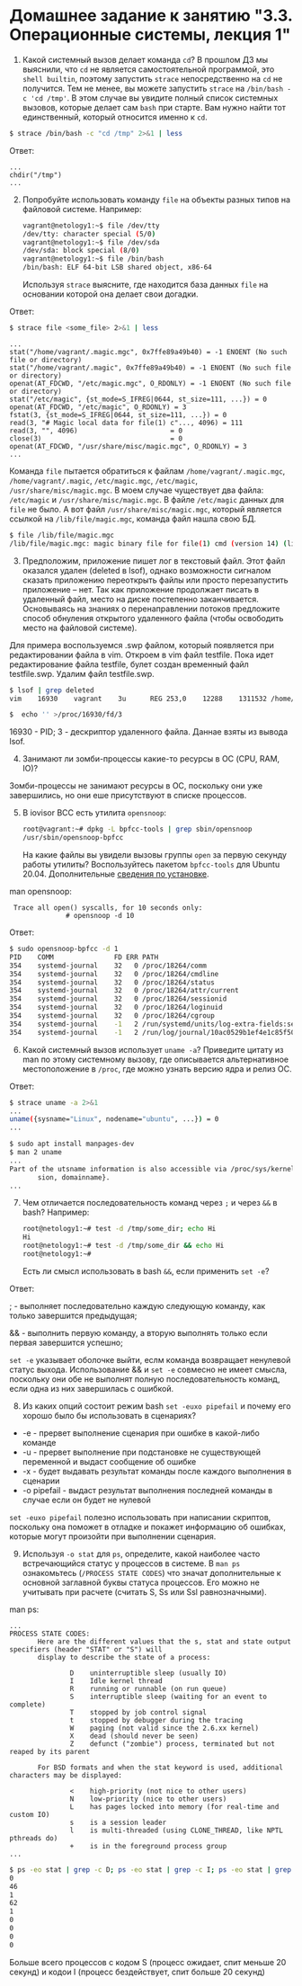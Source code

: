 # Домашнее задание к занятию "3.3. Операционные системы, лекция 1"

1. Какой системный вызов делает команда `cd`? В прошлом ДЗ мы выяснили, что `cd` не является самостоятельной  программой, это `shell builtin`, поэтому запустить `strace` непосредственно на `cd` не получится. Тем не менее, вы можете запустить `strace` на `/bin/bash -c 'cd /tmp'`. В этом случае вы увидите полный список системных вызовов, которые делает сам `bash` при старте. Вам нужно найти тот единственный, который относится именно к `cd`.

```bash
$ strace /bin/bash -c "cd /tmp" 2>&1 | less
```
Ответ:
```
...
chdir("/tmp")
...
```

2. Попробуйте использовать команду `file` на объекты разных типов на файловой системе. Например:
    ```bash
    vagrant@netology1:~$ file /dev/tty
    /dev/tty: character special (5/0)
    vagrant@netology1:~$ file /dev/sda
    /dev/sda: block special (8/0)
    vagrant@netology1:~$ file /bin/bash
    /bin/bash: ELF 64-bit LSB shared object, x86-64
    ```
    Используя `strace` выясните, где находится база данных `file` на основании которой она делает свои догадки.

Ответ:

```bash
$ strace file <some_file> 2>&1 | less
```
```
...
stat("/home/vagrant/.magic.mgc", 0x7ffe89a49b40) = -1 ENOENT (No such file or directory)
stat("/home/vagrant/.magic", 0x7ffe89a49b40) = -1 ENOENT (No such file or directory)
openat(AT_FDCWD, "/etc/magic.mgc", O_RDONLY) = -1 ENOENT (No such file or directory)
stat("/etc/magic", {st_mode=S_IFREG|0644, st_size=111, ...}) = 0
openat(AT_FDCWD, "/etc/magic", O_RDONLY) = 3
fstat(3, {st_mode=S_IFREG|0644, st_size=111, ...}) = 0
read(3, "# Magic local data for file(1) c"..., 4096) = 111
read(3, "", 4096)                       = 0
close(3)                                = 0
openat(AT_FDCWD, "/usr/share/misc/magic.mgc", O_RDONLY) = 3
...
```
Команда  `file` пытается обратиться к файлам `/home/vagrant/.magic.mgc`, 
`/home/vagrant/.magic`, `/etc/magic.mgc`, `/etc/magic`, `/usr/share/misc/magic.mgc`. 
В моем случае чуществует два файла: `/etc/magic` и `/usr/share/misc/magic.mgc`.
В файле `/etc/magic` данных для `file` не было. А вот файл `/usr/share/misc/magic.mgc`, который 
является ссылкой на `/lib/file/magic.mgc`, команда файл нашла свою БД.

```bash
$ file /lib/file/magic.mgc
/lib/file/magic.mgc: magic binary file for file(1) cmd (version 14) (little endian)
```
 
3. Предположим, приложение пишет лог в текстовый файл. Этот файл оказался удален (deleted в lsof), однако возможности сигналом сказать приложению переоткрыть файлы или просто перезапустить приложение – нет. Так как приложение продолжает писать в удаленный файл, место на диске постепенно заканчивается. Основываясь на знаниях о перенаправлении потоков предложите способ обнуления открытого удаленного файла (чтобы освободить место на файловой системе).

Для примера воспользуемся .swp файлом, который появляется при редактировании файла в
vim. Откроем в vim файл testfile. Пока идет редактирование файла testfile, булет 
создан временный файл testfile.swp. Удалим файл testfile.swp. 

```bash
$ lsof | grep deleted
vim    16930    vagrant    3u      REG 253,0    12288    1311532 /home/vagrant/test/.testfile.swp (deleted)
```
```bash
$  echo '' >/proc/16930/fd/3
```
16930 - PID; 3 - дескриптор удаленного файла. Даннае взяты из вывода lsof.

4. Занимают ли зомби-процессы какие-то ресурсы в ОС (CPU, RAM, IO)?

Зомби-процессы не занимают ресурсы в ОС, поскольку они уже завершились, но они
еше присутствуют в списке процессов.
 
5. В iovisor BCC есть утилита `opensnoop`:
    ```bash
    root@vagrant:~# dpkg -L bpfcc-tools | grep sbin/opensnoop
    /usr/sbin/opensnoop-bpfcc
    ```
    На какие файлы вы увидели вызовы группы `open` за первую секунду работы утилиты? Воспользуйтесь пакетом `bpfcc-tools` для Ubuntu 20.04. Дополнительные [сведения по установке](https://github.com/iovisor/bcc/blob/master/INSTALL.md).

man opensnoop:
```
 Trace all open() syscalls, for 10 seconds only:
              # opensnoop -d 10
```
Ответ:

```bash
$ sudo opensnoop-bpfcc -d 1
PID    COMM               FD ERR PATH
354    systemd-journal    32   0 /proc/18264/comm
354    systemd-journal    32   0 /proc/18264/cmdline
354    systemd-journal    32   0 /proc/18264/status
354    systemd-journal    32   0 /proc/18264/attr/current
354    systemd-journal    32   0 /proc/18264/sessionid
354    systemd-journal    32   0 /proc/18264/loginuid
354    systemd-journal    32   0 /proc/18264/cgroup
354    systemd-journal    -1   2 /run/systemd/units/log-extra-fields:session-41.scope
354    systemd-journal    -1   2 /run/log/journal/10ac0529b1ef4e1c85f504f698893be7/system.journal
```

6. Какой системный вызов использует `uname -a`? Приведите цитату из man по этому системному вызову, где описывается альтернативное местоположение в `/proc`, где можно узнать версию ядра и релиз ОС.

Ответ:
```bash
$ strace uname -a 2>&1
...
uname({sysname="Linux", nodename="ubuntu", ...}) = 0
...
```


```bash
$ sudo apt install manpages-dev
$ man 2 uname
...
Part of the utsname information is also accessible via /proc/sys/kernel/{ostype,  hostname,  osrelease,  ver‐
       sion, domainname}.
...
```
 
7. Чем отличается последовательность команд через `;` и через `&&` в bash? Например:
    ```bash
    root@netology1:~# test -d /tmp/some_dir; echo Hi
    Hi
    root@netology1:~# test -d /tmp/some_dir && echo Hi
    root@netology1:~#
    ```
    Есть ли смысл использовать в bash `&&`, если применить `set -e`?

Ответ: 

; - выполняет последовательно каждую следующую команду, как только завершится предыдущая;

&& - выполнить первую команду, а вторую выполнять только если первая завершится успешно;

`set -e` указывает оболочке выйти, еслм команда возвращает ненулевой статус выхода. 
Использование && и `set -e` совмесно не имеет смысла, поскольку они обе не выполнят 
полную последовательность команд, если одна из них завершилась с ошибкой.
 
8. Из каких опций состоит режим bash `set -euxo pipefail` и почему его хорошо было бы использовать в сценариях?

* -e - прервет выполнение сценария при ошибке в какой-либо команде
* -u - прервет выполнение при подстановке не существующей переменной и выдаст сообщение об ошибке
* -x - будет выдавать результат команды после каждого выполнения в сценарии
* -o pipefail  - выдаст результат выполнения последней команды в случае если он будет не нулевой

`set -euxo pipefail` полезно использовать при написании скриптов, поскольку она поможет
в отладке и покажет информацию об ошибках, которые могут произойти при выполнении сценария.
 
9. Используя `-o stat` для `ps`, определите, какой наиболее часто встречающийся статус у процессов в системе. В `man ps` ознакомьтесь (`/PROCESS STATE CODES`) что значат дополнительные к основной заглавной буквы статуса процессов. Его можно не учитывать при расчете (считать S, Ss или Ssl равнозначными).

man ps:
```
...
PROCESS STATE CODES:
       Here are the different values that the s, stat and state output specifiers (header "STAT" or "S") will
       display to describe the state of a process:

               D    uninterruptible sleep (usually IO)
               I    Idle kernel thread
               R    running or runnable (on run queue)
               S    interruptible sleep (waiting for an event to complete)
               T    stopped by job control signal
               t    stopped by debugger during the tracing
               W    paging (not valid since the 2.6.xx kernel)
               X    dead (should never be seen)
               Z    defunct ("zombie") process, terminated but not reaped by its parent

       For BSD formats and when the stat keyword is used, additional characters may be displayed:

               <    high-priority (not nice to other users)
               N    low-priority (nice to other users)
               L    has pages locked into memory (for real-time and custom IO)
               s    is a session leader
               l    is multi-threaded (using CLONE_THREAD, like NPTL pthreads do)
               +    is in the foreground process group
...
```

```bash
$ ps -eo stat | grep -c D; ps -eo stat | grep -c I; ps -eo stat | grep -c R; ps -eo stat | grep -c S; ps -eo stat | grep -c T; ps -eo stat | grep -c t; ps -eo stat | grep -c W;ps -eo stat | grep -c X; ps -eo stat | grep -c Z;
0
46
1
62
1
0
0
0
0
```

Больше всего процессов с кодом S (процесс ожидает, спит меньше 20 секунд) и кодои I (процесс бездействует, спит больше 20 секунд)